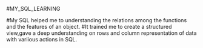 #MY_SQL_LEARNING

#My SQL helped me to understanding the relations among the functions and the features of an object.
#It trained me to create a structured view,gave a deep understanding on rows and column representation of data with variious actions in SQL.
